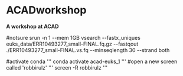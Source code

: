 # ACADworkshop
**A workshop at ACAD**

#notsure
srun -n 1 --mem 1GB  vsearch --fastx_uniques euks_data/ERR10493277_small-FINAL.fq.gz --fastqout ./ERR10493277_small-FINAL.vs.fq --minseqlength 30 --strand both

#activate conda
'''
conda activate acad-euks_1
'''
#open a new screen called 'robbirulz'
'''
screen -R robbirulz
'''

